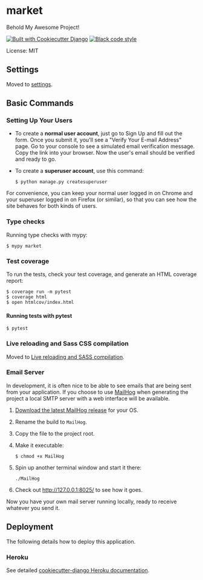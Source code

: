 # market

Behold My Awesome Project!

[![Built with Cookiecutter Django](https://img.shields.io/badge/built%20with-Cookiecutter%20Django-ff69b4.svg?logo=cookiecutter)](https://github.com/cookiecutter/cookiecutter-django/)
[![Black code style](https://img.shields.io/badge/code%20style-black-000000.svg)](https://github.com/ambv/black)

License: MIT

## Settings

Moved to [settings](http://cookiecutter-django.readthedocs.io/en/latest/settings.html).

## Basic Commands

### Setting Up Your Users

-   To create a **normal user account**, just go to Sign Up and fill out the form. Once you submit it, you'll see a "Verify Your E-mail Address" page. Go to your console to see a simulated email verification message. Copy the link into your browser. Now the user's email should be verified and ready to go.

-   To create a **superuser account**, use this command:

        $ python manage.py createsuperuser

For convenience, you can keep your normal user logged in on Chrome and your superuser logged in on Firefox (or similar), so that you can see how the site behaves for both kinds of users.

### Type checks

Running type checks with mypy:

    $ mypy market

### Test coverage

To run the tests, check your test coverage, and generate an HTML coverage report:

    $ coverage run -m pytest
    $ coverage html
    $ open htmlcov/index.html

#### Running tests with pytest

    $ pytest

### Live reloading and Sass CSS compilation

Moved to [Live reloading and SASS compilation](https://cookiecutter-django.readthedocs.io/en/latest/developing-locally.html#sass-compilation-live-reloading).

### Email Server

In development, it is often nice to be able to see emails that are being sent from your application. If you choose to use [MailHog](https://github.com/mailhog/MailHog) when generating the project a local SMTP server with a web interface will be available.

1.  [Download the latest MailHog release](https://github.com/mailhog/MailHog/releases) for your OS.

2.  Rename the build to `MailHog`.

3.  Copy the file to the project root.

4.  Make it executable:

        $ chmod +x MailHog

5.  Spin up another terminal window and start it there:

        ./MailHog

6.  Check out <http://127.0.0.1:8025/> to see how it goes.

Now you have your own mail server running locally, ready to receive whatever you send it.

## Deployment

The following details how to deploy this application.

### Heroku

See detailed [cookiecutter-django Heroku documentation](http://cookiecutter-django.readthedocs.io/en/latest/deployment-on-heroku.html).
